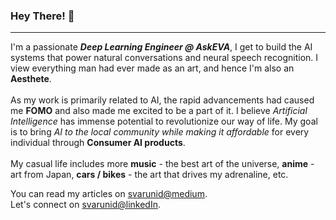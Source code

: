 ### Hey There! 👋

____________

I'm a passionate ***Deep Learning Engineer @ AskEVA***, I get to build the AI systems that power natural conversations and neural
speech recognition. I view everything man had ever made as an art, and hence I'm also an **Aesthete**. 
<br><br>
As my work is primarily related to AI, the rapid advancements had caused me **FOMO** and also
made me excited to be a part  of it. I believe *Artificial Intelligence* has immense potential to 
revolutionize our way of life. My goal is to bring  *AI to the local community while making it affordable* for every individual 
through **Consumer AI products**.
<br><br>
My casual life includes more **music** - the best art of the universe, **anime** - art 
from Japan, **cars / bikes** - the art that drives my adrenaline, etc. <br>

You can read my articles on [svarunid@medium](https://svarunid.medium.com/). <br>
Let's connect on [svarunid@linkedIn](https://www.linkedin.com/in/svarunid/).
